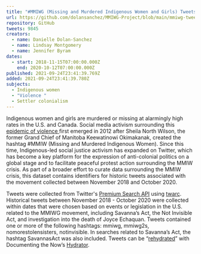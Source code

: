 ```yaml
---
title: "#MMIWG (Missing and Murdered Indigenous Women and Girls) Tweets"
url: https://github.com/dolansanchez/MMIWG-Project/blob/main/mmiwg-tweet-ids.txt
repository: GitHub
tweets: 9845
creators:
  - name: Danielle Dolan-Sanchez
  - name: Lindsay Montgomery
  - name: Jennifer Byram
dates:
  - start: 2018-11-15T07:00:00.000Z
    end: 2020-10-12T07:00:00.000Z
published: 2021-09-24T23:41:39.769Z
added: 2021-09-24T23:41:39.780Z
subjects:
  - Indigenous women
  - "Violence "
  - Settler colonialism
---
```

Indigenous women and girls are murdered or missing at alarmingly high rates in the U.S. and Canada. Social media activism surrounding this [epidemic of violence ](https://www.csvanw.org/mmiw)first emerged in 2012 after Sheila North Wilson, the former Grand Chief of Manitoba Keewatinowi Okimakanak, created the hashtag #MMIW (Missing and Murdered Indigenous Women). Since this time, Indigenous-led social justice activism has expanded on Twitter, which has become a key platform for the expression of anti-colonial politics on a global stage and to facilitate peaceful protest action surrounding the MMIW crisis. As part of a broader effort to curate data surrounding the MMIW crisis, this dataset contains identifiers for historic tweets associated with the movement collected between November 2018 and October 2020. 

Tweets were collected from Twitter's [Premium Search API](https://developer.twitter.com/en/docs/twitter-api/premium/search-api/overview) using [twarc](https://github.com/docnow/twarc). Historical tweets between November 2018 - October 2020 were collected within dates that were chosen based on events or legislation in the U.S. related to the MMIWG movement, including Savanna’s Act, the Not Invisible Act, and investigation into the death of Joyce Echaquan. Tweets contained one or more of the following hashtags: mmiwg, mmiwg2s, nomorestolensisters, notinvisible. In searches related to Savanna’s Act, the hashtag SavannasAct was also included. Tweets can be “[rehydrated](https://medium.com/on-archivy/on-forgetting-e01a2b95272)” with Documenting the Now’s [Hydrator](https://github.com/DocNow/hydrator).
